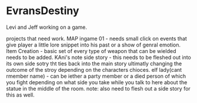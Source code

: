 # EvransDestiny
Levi and Jeff working on a game.

projects that need work.
 MAP ingame 01 - needs small click on events that give player a little lore snippet into his past or a show of genral emotion.
Item Creation - basic set of every type of weapon that can be wielded needs to be added.
KAni's note side story - this needs to be fleshed out into its own side sotry tht ties back into the main story
			ultimatly changing the outcome of the stroy depending on the characters chioces.
elf lady(cant rmember name) - can be iether a party member or a died person of which you fight depending on what 
				side you take while you talk to here about the statue in the middle of the room.
				note: also need to flesh out a side story for this as well.

